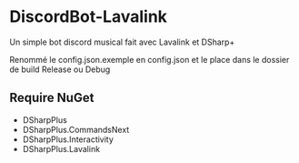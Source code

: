 # DiscordBot-Lavalink
Un simple bot discord musical fait avec Lavalink et DSharp+


Renommé le config.json.exemple en config.json et le place dans le dossier de build Release ou Debug


## Require NuGet

- DSharpPlus
- DSharpPlus.CommandsNext
- DSharpPlus.Interactivity
- DSharpPlus.Lavalink
